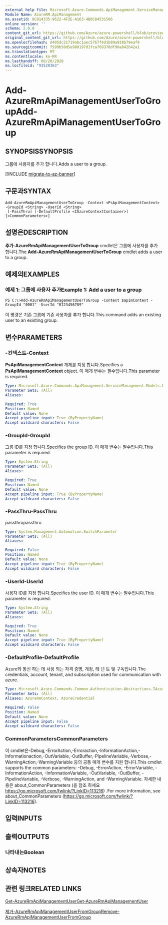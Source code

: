 ```yaml
---
external help file: Microsoft.Azure.Commands.ApiManagement.ServiceManagement.dll-Help.xml
Module Name: AzureRM.ApiManagement
ms.assetid: 8C014335-9622-4F2E-A163-4B0C84531506
online version: ''
schema: 2.0.0
content_git_url: https://github.com/Azure/azure-powershell/blob/preview/src/ResourceManager/ApiManagement/Commands.ApiManagement/help/Add-AzureRmApiManagementUserToGroup.md
original_content_git_url: https://github.com/Azure/azure-powershell/blob/preview/src/ResourceManager/ApiManagement/Commands.ApiManagement/help/Add-AzureRmApiManagementUserToGroup.md
ms.openlocfilehash: d405dc21719abc1aec5767f4d1b89a938b79eaf9
ms.sourcegitcommit: f599b50d5e980197d1fca769378df90a842b42a1
ms.translationtype: MT
ms.contentlocale: ko-KR
ms.lasthandoff: 08/20/2020
ms.locfileid: "93528363"
---
```

# <span data-ttu-id="c037a-101">Add-AzureRmApiManagementUserToGroup</span><span class="sxs-lookup"><span data-stu-id="c037a-101">Add-AzureRmApiManagementUserToGroup</span></span>

## <span data-ttu-id="c037a-102">SYNOPSIS</span><span class="sxs-lookup"><span data-stu-id="c037a-102">SYNOPSIS</span></span>
<span data-ttu-id="c037a-103">그룹에 사용자를 추가 합니다.</span><span class="sxs-lookup"><span data-stu-id="c037a-103">Adds a user to a group.</span></span>

[!INCLUDE [migrate-to-az-banner](../../includes/migrate-to-az-banner.md)]

## <span data-ttu-id="c037a-104">구문과</span><span class="sxs-lookup"><span data-stu-id="c037a-104">SYNTAX</span></span>

```
Add-AzureRmApiManagementUserToGroup -Context <PsApiManagementContext> -GroupId <String> -UserId <String>
 [-PassThru] [-DefaultProfile <IAzureContextContainer>] [<CommonParameters>]
```

## <span data-ttu-id="c037a-105">설명은</span><span class="sxs-lookup"><span data-stu-id="c037a-105">DESCRIPTION</span></span>
<span data-ttu-id="c037a-106">**추가-AzureRmApiManagementUserToGroup** cmdlet은 그룹에 사용자를 추가 합니다.</span><span class="sxs-lookup"><span data-stu-id="c037a-106">The **Add-AzureRmApiManagementUserToGroup** cmdlet adds a user to a group.</span></span>

## <span data-ttu-id="c037a-107">예제의</span><span class="sxs-lookup"><span data-stu-id="c037a-107">EXAMPLES</span></span>

### <span data-ttu-id="c037a-108">예제 1: 그룹에 사용자 추가</span><span class="sxs-lookup"><span data-stu-id="c037a-108">Example 1: Add a user to a group</span></span>
```
PS C:\>Add-AzureRmApiManagementUserToGroup -Context $apimContext -GroupId "0001" -UserId "0123456789"
```

<span data-ttu-id="c037a-109">이 명령은 기존 그룹에 기존 사용자를 추가 합니다.</span><span class="sxs-lookup"><span data-stu-id="c037a-109">This command adds an existing user to an existing group.</span></span>

## <span data-ttu-id="c037a-110">변수</span><span class="sxs-lookup"><span data-stu-id="c037a-110">PARAMETERS</span></span>

### <span data-ttu-id="c037a-111">-컨텍스트</span><span class="sxs-lookup"><span data-stu-id="c037a-111">-Context</span></span>
<span data-ttu-id="c037a-112">**PsApiManagementContext** 개체를 지정 합니다.</span><span class="sxs-lookup"><span data-stu-id="c037a-112">Specifies a **PsApiManagementContext** object.</span></span>
<span data-ttu-id="c037a-113">이 매개 변수는 필수입니다.</span><span class="sxs-lookup"><span data-stu-id="c037a-113">This parameter is required.</span></span>

```yaml
Type: Microsoft.Azure.Commands.ApiManagement.ServiceManagement.Models.PsApiManagementContext
Parameter Sets: (All)
Aliases: 

Required: True
Position: Named
Default value: None
Accept pipeline input: True (ByPropertyName)
Accept wildcard characters: False
```

### <span data-ttu-id="c037a-114">-GroupId</span><span class="sxs-lookup"><span data-stu-id="c037a-114">-GroupId</span></span>
<span data-ttu-id="c037a-115">그룹 ID를 지정 합니다.</span><span class="sxs-lookup"><span data-stu-id="c037a-115">Specifies the group ID.</span></span>
<span data-ttu-id="c037a-116">이 매개 변수는 필수입니다.</span><span class="sxs-lookup"><span data-stu-id="c037a-116">This parameter is required.</span></span>

```yaml
Type: System.String
Parameter Sets: (All)
Aliases: 

Required: True
Position: Named
Default value: None
Accept pipeline input: True (ByPropertyName)
Accept wildcard characters: False
```

### <span data-ttu-id="c037a-117">-PassThru</span><span class="sxs-lookup"><span data-stu-id="c037a-117">-PassThru</span></span>
<span data-ttu-id="c037a-118">passthru</span><span class="sxs-lookup"><span data-stu-id="c037a-118">passthru</span></span>

```yaml
Type: System.Management.Automation.SwitchParameter
Parameter Sets: (All)
Aliases: 

Required: False
Position: Named
Default value: None
Accept pipeline input: True (ByPropertyName)
Accept wildcard characters: False
```

### <span data-ttu-id="c037a-119">-UserId</span><span class="sxs-lookup"><span data-stu-id="c037a-119">-UserId</span></span>
<span data-ttu-id="c037a-120">사용자 ID를 지정 합니다.</span><span class="sxs-lookup"><span data-stu-id="c037a-120">Specifies the user ID.</span></span>
<span data-ttu-id="c037a-121">이 매개 변수는 필수입니다.</span><span class="sxs-lookup"><span data-stu-id="c037a-121">This parameter is required.</span></span>

```yaml
Type: System.String
Parameter Sets: (All)
Aliases: 

Required: True
Position: Named
Default value: None
Accept pipeline input: True (ByPropertyName)
Accept wildcard characters: False
```

### <span data-ttu-id="c037a-122">-DefaultProfile</span><span class="sxs-lookup"><span data-stu-id="c037a-122">-DefaultProfile</span></span>
<span data-ttu-id="c037a-123">Azure와 통신 하는 데 사용 되는 자격 증명, 계정, 테 넌 트 및 구독입니다.</span><span class="sxs-lookup"><span data-stu-id="c037a-123">The credentials, account, tenant, and subscription used for communication with azure.</span></span>

```yaml
Type: Microsoft.Azure.Commands.Common.Authentication.Abstractions.IAzureContextContainer
Parameter Sets: (All)
Aliases: AzureRmContext, AzureCredential

Required: False
Position: Named
Default value: None
Accept pipeline input: False
Accept wildcard characters: False
```

### <span data-ttu-id="c037a-124">CommonParameters</span><span class="sxs-lookup"><span data-stu-id="c037a-124">CommonParameters</span></span>
<span data-ttu-id="c037a-125">이 cmdlet은-Debug,-ErrorAction,-Erroraction,-InformationAction,-Informationaction,-OutVariable,-OutBuffer,-PipelineVariable,-Verbose,-WarningAction,-WarningVariable 등의 공통 매개 변수를 지원 합니다.</span><span class="sxs-lookup"><span data-stu-id="c037a-125">This cmdlet supports the common parameters: -Debug, -ErrorAction, -ErrorVariable, -InformationAction, -InformationVariable, -OutVariable, -OutBuffer, -PipelineVariable, -Verbose, -WarningAction, and -WarningVariable.</span></span> <span data-ttu-id="c037a-126">자세한 내용은 about_CommonParameters (을 참조 하세요 https://go.microsoft.com/fwlink/?LinkID=113216) .</span><span class="sxs-lookup"><span data-stu-id="c037a-126">For more information, see about_CommonParameters (https://go.microsoft.com/fwlink/?LinkID=113216).</span></span>

## <span data-ttu-id="c037a-127">입력</span><span class="sxs-lookup"><span data-stu-id="c037a-127">INPUTS</span></span>

## <span data-ttu-id="c037a-128">출력</span><span class="sxs-lookup"><span data-stu-id="c037a-128">OUTPUTS</span></span>

### <span data-ttu-id="c037a-129">나타내는</span><span class="sxs-lookup"><span data-stu-id="c037a-129">Boolean</span></span>

## <span data-ttu-id="c037a-130">상속자</span><span class="sxs-lookup"><span data-stu-id="c037a-130">NOTES</span></span>

## <span data-ttu-id="c037a-131">관련 링크</span><span class="sxs-lookup"><span data-stu-id="c037a-131">RELATED LINKS</span></span>

[<span data-ttu-id="c037a-132">Get-AzureRmApiManagementUser</span><span class="sxs-lookup"><span data-stu-id="c037a-132">Get-AzureRmApiManagementUser</span></span>](./Get-AzureRmApiManagementUser.md)

[<span data-ttu-id="c037a-133">제거-AzureRmApiManagementUserFromGroup</span><span class="sxs-lookup"><span data-stu-id="c037a-133">Remove-AzureRmApiManagementUserFromGroup</span></span>](./Remove-AzureRmApiManagementUserFromGroup.md)


